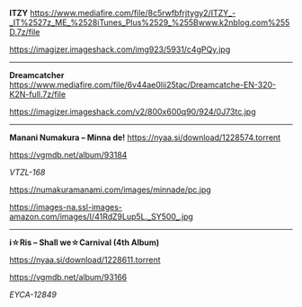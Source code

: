 **ITZY**
https://www.mediafire.com/file/8c5rwfbfrjtygy2/ITZY_-_IT%2527z_ME_%2528iTunes_Plus%2529_%255Bwww.k2nblog.com%255D.7z/file


https://imagizer.imageshack.com/img923/5931/c4gPQy.jpg

--------------------------
**Dreamcatcher**
https://www.mediafire.com/file/6v44ae0lii25tac/Dreamcatche-EN-320-K2N-full.7z/file

https://imagizer.imageshack.com/v2/800x600q90/924/0J73tc.jpg

---------------------------
**Manani Numakura – Minna de!**
https://nyaa.si/download/1228574.torrent

https://vgmdb.net/album/93184

*VTZL-168*

https://numakuramanami.com/images/minnade/pc.jpg

https://images-na.ssl-images-amazon.com/images/I/41RdZ9Lup5L._SY500_.jpg

-----------------------------
**i☆Ris – Shall we☆Carnival (4th Album)**

https://nyaa.si/download/1228611.torrent

https://vgmdb.net/album/93166

*EYCA-12849*
